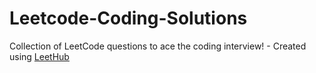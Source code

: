 # Leetcode-Coding-Solutions
Collection of LeetCode questions to ace the coding interview! - Created using [LeetHub](https://github.com/QasimWani/LeetHub)
